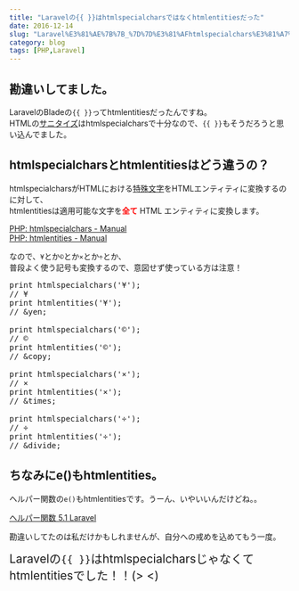 ```yaml
---
title: "Laravelの{{ }}はhtmlspecialcharsではなくhtmlentitiesだった"
date: 2016-12-14
slug: "Laravel%E3%81%AE%7B%7B_%7D%7D%E3%81%AFhtmlspecialchars%E3%81%A7%E3%81%AF%E3%81%AA%E3%81%8Fhtmlentities%E3%81%A0%E3%81%A3%E3%81%9F"
category: blog
tags: [PHP,Laravel]
---
```

<h2>勘違いしてました。</h2>

<p>LaravelのBladeの<code>{{ }}</code>ってhtmlentitiesだったんですね。<br/>
HTMLの<a class="keyword" href="http://d.hatena.ne.jp/keyword/%A5%B5%A5%CB%A5%BF%A5%A4%A5%BA">サニタイズ</a>はhtmlspecialcharsで十分なので、<code>{{ }}</code>もそうだろうと思い込んでました。</p>

<h2>htmlspecialcharsとhtmlentitiesはどう違うの？</h2>

<p>htmlspecialcharsがHTMLにおける<a class="keyword" href="http://d.hatena.ne.jp/keyword/%C6%C3%BC%EC%CA%B8%BB%FA">特殊文字</a>をHTMLエンティティに変換するのに対して、<br/>
htmlentitiesは適用可能な文字を<strong><span style="color: #ff0000">全て</span></strong> HTML エンティティに変換します。</p>

<p><a href="http://php.net/manual/ja/function.htmlspecialchars.php">PHP: htmlspecialchars - Manual</a><br/>
<a href="http://php.net/manual/ja/function.htmlentities.php">PHP: htmlentities - Manual</a></p>

<p>なので、<code>¥</code>とか<code>©</code>とか<code>×</code>とか<code>÷</code>とか、<br/>
普段よく使う記号も変換するので、意図せず使っている方は注意！</p>

<pre class="code lang-php" data-lang="php" data-unlink>print htmlspecialchars('¥');
// ¥
print htmlentities('¥');
// <span class="synSpecial">&amp;yen;</span>

print htmlspecialchars('©');
// ©
print htmlentities('©');
// <span class="synSpecial">&amp;copy;</span>

print htmlspecialchars('×');
// ×
print htmlentities('×');
// <span class="synSpecial">&amp;times;</span>

print htmlspecialchars('÷');
// ÷
print htmlentities('÷');
// <span class="synSpecial">&amp;divide;</span>
</pre>


<h2>ちなみにe()もhtmlentities。</h2>

<p>ヘルパー関数の<code>e()</code>もhtmlentitiesです。うーん、いやいいんだけどね。。</p>

<p><a href="https://readouble.com/laravel/5.1/ja/helpers.html#method-e">&#x30D8;&#x30EB;&#x30D1;&#x30FC;&#x95A2;&#x6570; 5.1 Laravel</a></p>

<p>勘違いしてたのは私だけかもしれませんが、自分への戒めを込めてもう一度。</p>

<p><span style="font-size: 150%">Laravelの<code>{{ }}</code>はhtmlspecialcharsじゃなくてhtmlentitiesでした！！(> &lt;)</span></p>
